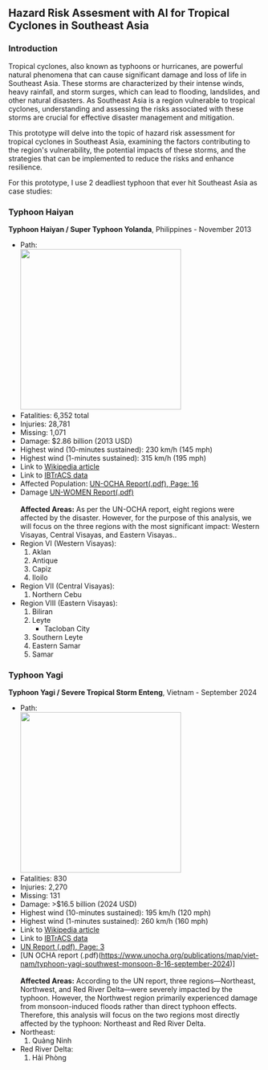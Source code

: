 ## Hazard Risk Assesment with AI for Tropical Cyclones in Southeast Asia
### Introduction

Tropical cyclones, also known as typhoons or hurricanes, are powerful natural phenomena that can cause significant damage and loss of life in Southeast Asia. These storms are characterized by their intense winds, heavy rainfall, and storm surges, which can lead to flooding, landslides, and other natural disasters. As Southeast Asia is a region vulnerable to tropical cyclones, understanding and assessing the risks associated with these storms are crucial for effective disaster management and mitigation.

This prototype will delve into the topic of hazard risk assessment for tropical cyclones in Southeast Asia, examining the factors contributing to the region's vulnerability, the potential impacts of these storms, and the strategies that can be implemented to reduce the risks and enhance resilience.

For this prototype, I use 2 deadliest typhoon that ever hit Southeast Asia as case studies:

### Typhoon Haiyan
__Typhoon Haiyan / Super Typhoon Yolanda__, Philippines - November 2013 <br />
 * Path:<br />
   <img src="https://upload.wikimedia.org/wikipedia/commons/2/2c/Haiyan_2013_path.png" width="320"></img>
  * Fatalities: 6,352 total
  * Injuries: 28,781
  * Missing: 1,071
  * Damage: $2.86 billion (2013 USD)
  * Highest wind (10-minutes sustained): 230 km/h (145 mph)
  * Highest wind (1-minutes sustained): 315 km/h (195 mph)
  * Link to [Wikipedia article](https://en.wikipedia.org/wiki/Typhoon_Haiyan)
  * Link to [IBTrACS data](https://ncics.org/ibtracs/index.php?name=v04r01-2013306N07162)
  * Affected Population: [UN-OCHA Report(.pdf), Page: 16](https://www.unocha.org/sites/unocha/files/dms/Documents/Report%20-%20Inter-Agency%20Humanitarian%20Evaluation%20of%20the%20Response%20to%20Typhoon%20Haiyan%20in%20the%20Philippines%20%281%29.pdf)
  * Damage [UN-WOMEN Report(.pdf)](https://wrd.unwomen.org/sites/default/files/2022-02/Typhoon%20Yolanda%20%28Haiyan%29%202013%20the%20Philippines%2C%20Post-Disaster%20Needs%20Assessment_0.pdf)<br /><br />
__Affected Areas:__
As per the UN-OCHA report, eight regions were affected by the disaster. However, for the purpose of this analysis, we will focus on the three regions with the most significant impact: Western Visayas, Central Visayas, and Eastern Visayas..
  * Region VI (Western Visayas):
    1. Aklan
    2. Antique
    3. Capiz
    4. Iloilo
  * Region VII (Central Visayas):
    1. Northern Cebu
  * Region VIII (Eastern Visayas):
    1. Biliran
    2. Leyte
       * Tacloban City
    3. Southern Leyte
    4. Eastern Samar
    5. Samar    

### Typhoon Yagi<br />
__Typhoon Yagi / Severe Tropical Storm Enteng__, Vietnam - September 2024<br />
  * Path: <br />
    <img src="https://upload.wikimedia.org/wikipedia/commons/c/c2/Yagi_2024_path.png" width="320"></img>
  * Fatalities: 830
  * Injuries: 2,270
  * Missing: 131
  * Damage: >$16.5 billion (2024 USD)
  * Highest wind (10-minutes sustained): 195 km/h (120 mph)
  * Highest wind (1-minutes sustained): 260 km/h (160 mph)
  * Link to [Wikipedia article](https://en.wikipedia.org/wiki/Typhoon_Yagi)
  * Link to [IBTrACS data](https://ncics.org/ibtracs/index.php?name=v04r01-2024246N14125)
  * [UN Report (.pdf), Page: 3](https://vietnam.un.org/sites/default/files/2024-09/VNM_HumanitarianNeedsPriorities_Final_English.pdf)
  * [UN OCHA report (.pdf)(https://www.unocha.org/publications/map/viet-nam/typhoon-yagi-southwest-monsoon-8-16-september-2024)]<br /><br />
__Affected Areas:__
According to the UN report, three regions—Northeast, Northwest, and Red River Delta—were severely impacted by the typhoon. However, the Northwest region primarily experienced damage from monsoon-induced floods rather than direct typhoon effects. Therefore, this analysis will focus on the two regions most directly affected by the typhoon: Northeast and Red River Delta.
  * Northeast:
    1. Quảng Ninh
  * Red River Delta:
    1. Hải Phòng
   

  
